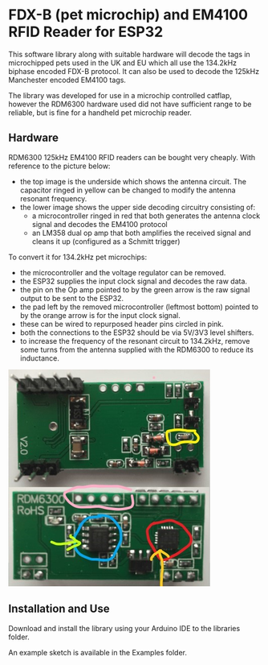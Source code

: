 # FDX-B (pet microchip) and EM4100 RFID Reader for ESP32

This software library along with suitable hardware will decode the tags in microchipped pets used in the UK and EU which all use the 134.2kHz biphase encoded FDX-B protocol.
It can also be used to decode the 125kHz Manchester encoded EM4100 tags.

The library was developed for use in a microchip controlled catflap, however the RDM6300 hardware used did not have sufficient range to be reliable, but is fine for a handheld pet microchip reader.

## Hardware

RDM6300 125kHz EM4100 RFID readers can be bought very cheaply. With reference to the picture below:
- the top image is the underside which shows the antenna circuit. The capacitor ringed in yellow can be changed to modify the antenna resonant frequency.
- the lower image shows the upper side decoding circuitry consisting of:
  - a microcontroller ringed in red that both generates the antenna clock signal and decodes the EM4100 protocol
  - an LM358 dual op amp that both amplifies the received signal and cleans it up (configured as a Schmitt trigger)
  
To convert it for 134.2kHz pet microchips:
- the microcontroller and the voltage regulator can be removed. 
- the ESP32 supplies the input clock signal and decodes the raw data.
- the pin on the Op amp pointed to by the green arrow is the raw signal output to be sent to the ESP32.
- the pad left by the removed microcontroller (leftmost bottom) pointed to by the orange arrow is for the input clock signal.
- these can be wired to repurposed header pins circled in pink.
- both the connections to the ESP32 should be via 5V/3V3 level shifters.
- to increase the frequency of the resonant circuit to 134.2kHz, remove some turns from the antenna supplied with the RDM6300 to reduce its inductance.

![image1](extras/RFID.jpg)


## Installation and Use

Download and install the library using your Arduino IDE to the libraries folder.

An example sketch is available in the Examples folder.

